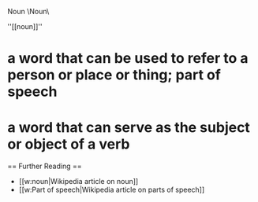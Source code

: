 Noun \Noun\

''[[noun]]''
# a word that can be used to refer to a person or place or thing; part of speech 
# a word that can serve as the subject or object of a verb

== Further Reading ==
* [[w:noun|Wikipedia article on noun]]
* [[w:Part of speech|Wikipedia article on parts of speech]]